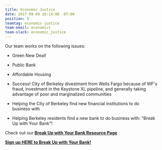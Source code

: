 ```yaml
---
title: Economic Justice
date: 2017-09-09 16:14:00 -07:00
position: 5
teamtag: economic-justice
team-email: economics
team-slack: economic_justice
---
```


Our team works on the following issues:

+ Green New Deal!
+ Public Bank
+ Affordable Housing

+ Success! City of Berkeley divestment from Wells Fargo because of WF's fraud, investment in the Keystone XL pipeline, and generally taking advantage of poor and marginalized communities
+ Helping the City of Berkeley find new financial institutions to do business with
+ Helping Berkeley residents find a new bank to do business with: "Break Up with Your Bank"!

Check out our **[Break Up with Your Bank Resource Page](https://www.indivisibleberkeley.org/update/break-up-with-your-bank-resource-page)** 

**[Sign up HERE to Break Up with Your Bank!](https://goo.gl/9D2FME)**